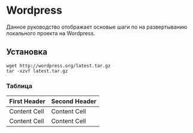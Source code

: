 # Wordpress
Данное руководство отображает основые шаги по на развертыванию локального проекта на Wordpress.
## Установка
```Shell
wget http://wordpress.org/latest.tar.gz
tar -xzvf latest.tar.gz
```
### Таблица
First Header  | Second Header
------------- | -------------
Content Cell  | Content Cell
Content Cell  | Content Cell
